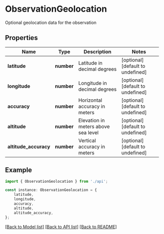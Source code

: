 # ObservationGeolocation

Optional geolocation data for the observation

## Properties

Name | Type | Description | Notes
------------ | ------------- | ------------- | -------------
**latitude** | **number** | Latitude in decimal degrees | [optional] [default to undefined]
**longitude** | **number** | Longitude in decimal degrees | [optional] [default to undefined]
**accuracy** | **number** | Horizontal accuracy in meters | [optional] [default to undefined]
**altitude** | **number** | Elevation in meters above sea level | [optional] [default to undefined]
**altitude_accuracy** | **number** | Vertical accuracy in meters | [optional] [default to undefined]

## Example

```typescript
import { ObservationGeolocation } from './api';

const instance: ObservationGeolocation = {
    latitude,
    longitude,
    accuracy,
    altitude,
    altitude_accuracy,
};
```

[[Back to Model list]](../README.md#documentation-for-models) [[Back to API list]](../README.md#documentation-for-api-endpoints) [[Back to README]](../README.md)
